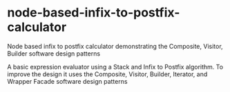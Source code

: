 # node-based-infix-to-postfix-calculator
Node based infix to postfix calculator demonstrating the Composite, Visitor, Builder software design patterns

A basic expression evaluator using a Stack and Infix to Postfix algorithm. To improve the design it uses the Composite, Visitor, Builder, Iterator, and Wrapper Facade software design patterns
